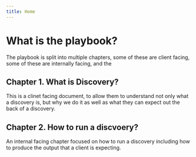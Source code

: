```yaml
---
title: Home
---
```


# What is the playbook?
The playbook is split into multiple chapters, some of these are client facing, some of these are internally facing, and the

## Chapter 1. What is Discovery?
This is a clinet facing document, to allow them to understand not only what a discovery is, but why we do it as well as what they can expect out the back of a discovery.

## Chapter 2. How to run a discvoery?
An internal facing chapter focused on how to run a discovery including how to produce the output that a client is expecting.